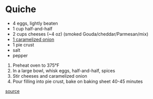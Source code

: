 # Quiche

* 4 eggs, lightly beaten
* 1 cup half-and-half
* 2 cups cheeses (\~4 oz) (smoked Gouda/cheddar/Parmesan/mix)
* [1 caramelized onion](./carmelized-onions)
* 1 pie crust
* salt
* pepper

1. Preheat oven to 375°F
1. In a large bowl, whisk eggs, half-and-half, spices
1. Stir cheeses and caramelized onion
1. Pour filling into pie crust, bake on baking sheet 40-45 minutes

[source](https://spicysouthernkitchen.com/easy-ham-and-cheese-quiche/)
